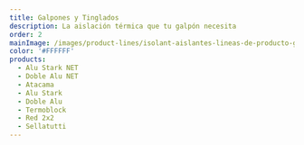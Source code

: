```yaml
---
title: Galpones y Tinglados
description: La aislación térmica que tu galpón necesita
order: 2
mainImage: /images/product-lines/isolant-aislantes-lineas-de-producto-galpones-tinglados.jpg
color: '#FFFFFF'
products:
  - Alu Stark NET
  - Doble Alu NET
  - Atacama
  - Alu Stark
  - Doble Alu
  - Termoblock
  - Red 2x2
  - Sellatutti
---
```

